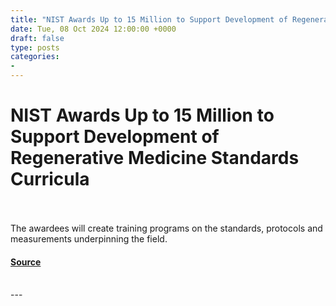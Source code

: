 ```yaml
---
title: "NIST Awards Up to 15 Million to Support Development of Regenerative Medicine Standards Curricula"
date: Tue, 08 Oct 2024 12:00:00 +0000
draft: false
type: posts
categories: 
- 
---
```

# NIST Awards Up to 15 Million to Support Development of Regenerative Medicine Standards Curricula

<br/>

<br/>
The awardees will create training programs on the standards, protocols and measurements underpinning the field.

#### [Source](https://www.nist.gov/news-events/news/2024/10/nist-awards-15-million-support-development-regenerative-medicine-standards)

<br/>
---
